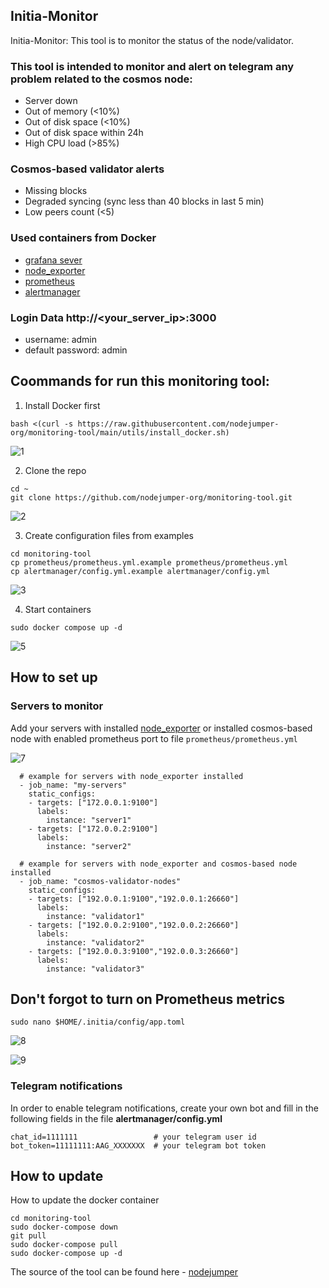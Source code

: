 ## Initia-Monitor

Initia-Monitor: This tool is to monitor the status of the node/validator.

### This tool is intended to monitor and alert on telegram any problem related to the cosmos node:

- Server down
- Out of memory (<10%)
- Out of disk space (<10%)
- Out of disk space within 24h
- High CPU load (>85%)

### Cosmos-based validator alerts

- Missing blocks
- Degraded syncing (sync less than 40 blocks in last 5 min)
- Low peers count (<5)

### Used containers from Docker

- [grafana sever](https://hub.docker.com/r/grafana/grafana)
- [node_exporter](https://hub.docker.com/r/prom/node-exporter)
- [prometheus](https://hub.docker.com/r/prom/prometheus)
- [alertmanager](https://hub.docker.com/r/prom/alertmanager)

### Login Data http://<your_server_ip>:3000

 - username: admin
 - default password: admin
 
## Coommands for run this monitoring tool:

 1. Install Docker first
```
bash <(curl -s https://raw.githubusercontent.com/nodejumper-org/monitoring-tool/main/utils/install_docker.sh)
```
![1](https://github.com/VuzzyM/initia-monitor/assets/66425682/64bb4955-4262-4daa-9f0b-323fcc565bac)

2. Clone the repo
```
cd ~
git clone https://github.com/nodejumper-org/monitoring-tool.git 
```
![2](https://github.com/VuzzyM/initia-monitor/assets/66425682/39ffee41-813e-410e-8e0b-8e83fac1ca91)

3. Create configuration files from examples
```
cd monitoring-tool
cp prometheus/prometheus.yml.example prometheus/prometheus.yml
cp alertmanager/config.yml.example alertmanager/config.yml
```
![3](https://github.com/VuzzyM/initia-monitor/assets/66425682/7379f23b-3d72-4641-b0c6-cdf78f34ef57)

4. Start containers
```
sudo docker compose up -d
```
![5](https://github.com/VuzzyM/initia-monitor/assets/66425682/c1b96bf7-2483-4032-9ed8-49f5f1da82a2)


  ## How to set up
 ### Servers to monitor
Add your servers with installed [node_exporter](https://github.com/prometheus/node_exporter) or installed cosmos-based node with enabled prometheus port to file `prometheus/prometheus.yml`

![7](https://github.com/VuzzyM/initia-monitor/assets/66425682/29f03cc1-e08b-41d9-9ea6-3508ccfd04c4)

```
  # example for servers with node_exporter installed
  - job_name: "my-servers"
    static_configs:
    - targets: ["172.0.0.1:9100"]
      labels:
        instance: "server1"
    - targets: ["172.0.0.2:9100"]
      labels:
        instance: "server2"
    
  # example for servers with node_exporter and cosmos-based node installed
  - job_name: "cosmos-validator-nodes"
    static_configs:
    - targets: ["192.0.0.1:9100","192.0.0.1:26660"]
      labels:
        instance: "validator1"
    - targets: ["192.0.0.2:9100","192.0.0.2:26660"]
      labels:
        instance: "validator2"
    - targets: ["192.0.0.3:9100","192.0.0.3:26660"]
      labels:
        instance: "validator3"
```

## Don't forgot to turn on Prometheus metrics

```
sudo nano $HOME/.initia/config/app.toml
```

![8](https://github.com/VuzzyM/initia-monitor/assets/66425682/b518df67-551f-4ee3-9c56-af5408c85624)

![9](https://github.com/VuzzyM/initia-monitor/assets/66425682/42ddf3ea-fe20-4315-a84d-7afa7e946b96)


### Telegram notifications
In order to enable telegram notifications, create your own bot and fill in the following fields in the file <b>alertmanager/config.yml</b>
```
chat_id=1111111                 # your telegram user id
bot_token=11111111:AAG_XXXXXXX  # your telegram bot token
```

## How to update
How to update the docker container
```
cd monitoring-tool
sudo docker-compose down
git pull
sudo docker-compose pull
sudo docker-compose up -d
```

The source of the tool can be found here - [nodejumper](https://github.com/nodejumper-org/monitoring-tool?tab=readme-ov-file)
